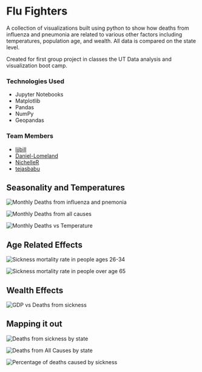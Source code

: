 # Flu Fighters 

A collection of visualizations built using python to show how deaths from influenza and pneumonia are related to various other factors including temperatures, population age, and wealth. All data is compared on the state level.

Created for first group project in classes the UT Data analysis and visualization boot camp.


### Technologies Used
* Jupyter Notebooks
* Matplotlib
* Pandas
* NumPy
* Geopandas

### Team Members

- [ljjbill](https://github.com/ljjbill)
- [Daniel-Lomeland](https://github.com/Daniel-Lomeland)
- [NichelleR](https://github.com/NichelleR)
- [tejasbabu](https://github.com/tejasbabu)


## Seasonality and Temperatures

![Monthly Deaths from influenza and pnemonia](Images/Sickness_Mortality_by_Month.png)

![Monthly Deaths from all causes](Images/All_Causes_Mortality.png)

![Monthly Deaths vs Temperature](Images/Sick_Deaths_vs_Avgerage_Temperature.png)

## Age Related Effects

![Sickness mortality rate in people ages 26-34](Images/Sickness_Morality_vs_People_age_26-34.png)

![Sickness mortality rate in people over age 65](Images/Sickness_Morality_vs_People_over_age_65.png)

## Wealth Effects 

![GDP vs Deaths from sickness](Images/Sickness_Morality_vs_GDP_per_capita.png)

## Mapping it out

![Deaths from sickness by state](Images/Deaths_From_Sickness.png)

![Deaths from All Causes by state](Images/Deaths_From_All_Causes.png)

![Percentage of deaths caused by sickness](Images/Deaths_Resulting_From_Sickness.png)

